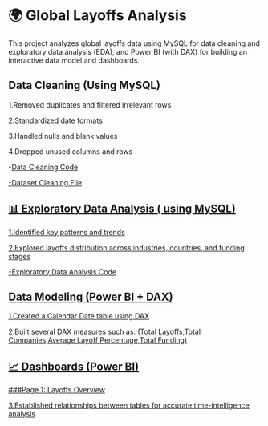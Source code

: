 # 🌍 Global Layoffs Analysis
This project analyzes global layoffs data using MySQL for data cleaning and exploratory data analysis (EDA), and Power BI (with DAX) for building an interactive data model and dashboards.

## Data Cleaning (Using MySQL)

1.Removed duplicates and filtered irrelevant rows

2.Standardized date formats

3.Handled nulls and blank values

4.Dropped unused columns and rows

-<a href="https://github.com/Ahmed-2023/World-Layoffs-Analysis/blob/main/Data%20Cleaning.sql">Data Cleaning Code

-<a href='https://github.com/Ahmed-2023/World-Layoffs-Analysis/blob/main/World_Layoffs_Cleaned.csv'>Dataset Cleaning File 
## 📊 Exploratory Data Analysis ( using MySQL)

1.Identified key patterns and trends

2.Explored layoffs distribution across industries, countries, and funding stages

-<a href='https://github.com/Ahmed-2023/World-Layoffs-Analysis/blob/main/Exploratory%20Data%20Analysis.sql'>Exploratory Data Analysis Code

## Data Modeling (Power BI + DAX)

1.Created a Calendar Date table using DAX

2.Built several DAX measures such as:
(Total Layoffs,Total Companies,Average Layoff Percentage,Total Funding)

## 📈 Dashboards (Power BI)
###Page 1: Layoffs Overview

3.Established relationships between tables for accurate time-intelligence analysis
